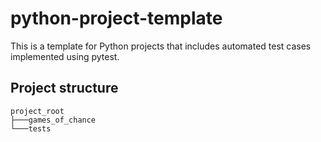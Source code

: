 # python-project-template

This is a template for Python projects that includes automated test cases implemented using pytest.

## Project structure
```
project_root
├───games_of_chance
└───tests
```
